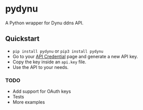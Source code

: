 # pydynu

A Python wrapper for Dynu ddns API.

## Quickstart
- `pip install pydynu` or `pip3 install pydynu`
- Go to your [API Credential](https://www.dynu.com/ControlPanel/APICredentials) page and generate a new API key.
- Copy the key inside an `api.key` file.
- Use the API to your needs.


### TODO

- Add support for OAuth keys
- Tests
- More examples

